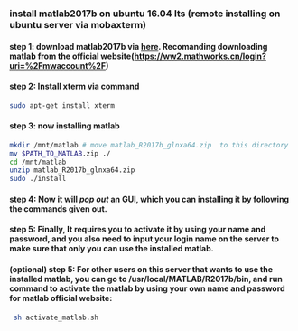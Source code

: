 ### install matlab2017b on ubuntu 16.04 lts (remote installing on ubuntu server via mobaxterm)

#### step 1: download matlab2017b via [here](http://software.hust.edu.cn/download/matlab.html). Recomanding downloading matlab from the official website(https://ww2.mathworks.cn/login?uri=%2Fmwaccount%2F)

#### step 2: Install xterm via command 
```bash
sudo apt-get install xterm
```

#### step 3: now installing matlab 
```bash
mkdir /mnt/matlab # move matlab_R2017b_glnxa64.zip  to this directory 
mv $PATH_TO_MATLAB.zip ./
cd /mnt/matlab
unzip matlab_R2017b_glnxa64.zip 
sudo ./install 
```
#### step 4: Now it will ***pop out*** an GUI, which you can installing it by following the commands given out. 
#### step 5: Finally, It requires you to activate it by using your name and password, and you also need to input your login name on the server to make sure that only you can use the installed matlab. 

#### (optional) step 5: For other users on this server that wants to use the installed matlab, you can go to /usr/local/MATLAB/R2017b/bin, and run command to activate the matlab by using your own name and password for matlab official website:
```bash
 sh activate_matlab.sh
```


